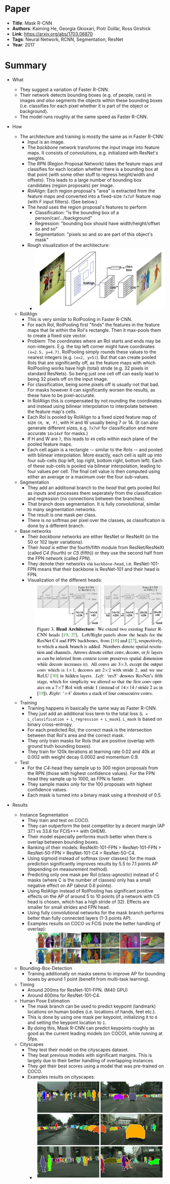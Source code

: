 # Paper

* **Title**: Mask R-CNN
* **Authors**: Kaiming He, Georgia Gkioxari, Piotr Dollár, Ross Girshick
* **Link**: https://arxiv.org/abs/1703.06870
* **Tags**: Neural Network, RCNN, Segmentation, ResNet
* **Year**: 2017

# Summary

* What
  * They suggest a variation of Faster R-CNN.
  * Their network detects bounding boxes (e.g. of people, cars) in images *and also* segments the objects within these bounding boxes (i.e. classifies for each pixel whether it is part of the object or background).
  * The model runs roughly at the same speed as Faster R-CNN.

* How
  * The architecture and training is mostly the same as in Faster R-CNN:
    * Input is an image.
    * The *backbone* network transforms the input image into feature maps. It consists of convolutions, e.g. initialized with ResNet's weights.
    * The *RPN* (Region Proposal Network) takes the feature maps and classifies for each location whether there is a bounding box at that point (with some other stuff to regress height/width and offsets).
      This leads to a large number of bounding box candidates (region proposals) per image.
    * *RoIAlign*: Each region proposal's "area" is extracted from the feature maps and converted into a fixed-size `7x7xF` feature map (with F input filters). (See below.)
    * The *head* uses the region proposal's features to perform
      * Classification: "is the bounding box of a person/car/.../background"
      * Regression: "bounding box should have width/height/offset so and so"
      * Segmentation: "pixels so and so are part of this object's mask"
    * Rough visualization of the architecture:
      * ![Architecture](images/Mask_R-CNN/architecture.jpg?raw=true "Architecture")
  * RoIAlign
    * This is very similar to RoIPooling in Faster R-CNN.
    * For each RoI, RoIPooling first "finds" the features in the feature maps that lie within the RoI's rectangle. Then it max-pools them to create a fixed size vector.
    * Problem: The coordinates where an RoI starts and ends may be non-integers. E.g. the top left corner might have coordinates `(x=2.5, y=4.7)`.
      RoIPooling simply rounds these values to the nearest integers (e.g. `(x=2, y=5)`).
      But that can create pooled RoIs that are significantly off, as the feature maps with which RoIPooling works have high (total) stride (e.g. 32 pixels in standard ResNets).
      So being just one cell off can easily lead to being 32 pixels off on the input image.
    * For classification, being some pixels off is usually not that bad. For masks however it can significantly worsen the results, as these have to be pixel-accurate.
    * In RoIAlign this is compensated by not rounding the coordinates and instead using bilinear interpolation to interpolate between the feature map's cells.
    * Each RoI is pooled by RoIAlign to a fixed sized feature map of size `(H, W, F)`, with H and W usually being 7 or 14. (It can also generate different sizes, e.g. `7x7xF` for classification and more accurate `14x14xF` for masks.)
    * If H and W are `7`, this leads to `49` cells within each plane of the pooled feature maps.
    * Each cell again is a rectangle -- similar to the RoIs -- and pooled with bilinear interpolation.
      More exactly, each cell is split up into four sub-cells (top left, top right, bottom right, bottom left).
      Each of these sub-cells is pooled via bilinear interpolation, leading to four values per cell.
      The final cell value is then computed using either an average or a maximum over the four sub-values.
  * Segmentation
    * They add an additional branch to the *head* that gets pooled RoI as inputs and processes them seperately from the classification and regression (no connections between the branches).
    * That branch does segmentation. It is fully convolutional, similar to many segmentation networks.
    * The result is one mask per class.
    * There is no softmax per pixel over the classes, as classification is done by a different branch.
  * Base networks
    * Their *backbone* networks are either ResNet or ResNeXt (in the 50 or 102 layer variations).
    * Their *head* is either the fourth/fifth module from ResNet/ResNeXt (called *C4* (fourth) or *C5* (fifth)) or they use the second half from the FPN network (called *FPN*).
    * They denote their networks via `backbone-head`, i.e. ResNet-101-FPN means that their backbone is ResNet-101 and their head is FPN.
    * Visualization of the different heads:
      * ![Architecture heads](images/Mask_R-CNN/head.jpg?raw=true "Architecture heads")
  * Training
    * Training happens in basically the same way as Faster R-CNN.
    * They just add an additional loss term to the total loss (`L = L_classification + L_regression + L_mask`). `L_mask` is based on binary cross-entropy.
    * For each predicted RoI, the correct mask is the intersection between that RoI's area and the correct mask.
    * They only train masks for RoIs that are positive (overlap with ground truth bounding boxes).
    * They train for 120k iterations at learning rate 0.02 and 40k at 0.002 with weight decay 0.0002 and momentum 0.9.
  * Test
    * For the *C4*-head they sample up to 300 region proposals from the RPN (those with highest confidence values). For the FPN head they sample up to 1000, as FPN is faster.
    * They sample masks only for the 100 proposals with highest confidence values.
    * Each mask is turned into a binary mask using a threshold of 0.5.

* Results
  * Instance Segmentation
    * They train and test on COCO.
    * They can outperform the best competitor by a decent margin (AP 37.1 vs 33.6 for FCIS+++ with OHEM).
    * Their model especially performs much better when there is overlap between bounding boxes.
    * Ranking of their models: ResNeXt-101-FPN > ResNet-101-FPN > ResNet-50-FPN > ResNet-101-C4 > ResNet-50-C4.
    * Using sigmoid instead of softmax (over classes) for the mask prediction significantly improves results by 5.5 to 7.1 points AP (depending on measurement method).
    * Predicting only one mask per RoI (class-agnostic) instead of C masks (where C is the number of classes) only has a small negative effect on AP (about 0.6 points).
    * Using RoIAlign instead of RoIPooling has significant positive effects on the AP of around 5 to 10 points (if a network with C5 head is chosen, which has a high stride of 32). Effects are smaller for small strides and FPN head.
    * Using fully convolutional networks for the mask branch performs better than fully connected layers (1-3 points AP).
    * Examples results on COCO vs FCIS (note the better handling of overlap):
      * ![Examples COCO](images/Mask_R-CNN/examples_overlap.jpg?raw=true "Examples COCO")
  * Bounding-Box-Detection
    * Training additionally on masks seems to improve AP for bounding boxes by around 1 point (benefit from multi-task learning).
  * Timing
    * Around 200ms for ResNet-101-FPN. (M40 GPU)
    * Around 400ms for ResNet-101-C4.
  * Human Pose Estimation
    * The mask branch can be used to predict keypoint (landmark) locations on human bodies (i.e. locations of hands, feet etc.).
    * This is done by using one mask per keypoint, initializing it to `0` and setting the keypoint location to `1`.
    * By doing this, Mask R-CNN can predict keypoints roughly as good as the current leading models (on COCO), while running at 5fps.
  * Cityscapes
    * They test their model on the cityscapes dataset.
    * They beat previous models with significant margins. This is largely due to their better handling of overlapping instances.
    * They get their best scores using a model that was pre-trained on COCO.
    * Examples results on cityscapes:
      * ![Examples Cityscapes](images/Mask_R-CNN/examples_cityscapes.jpg?raw=true "Examples Cityscapes")


